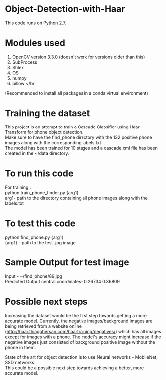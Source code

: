 # Object-Detection-with-Haar </br>
This code runs on Python 2.7. 

# Modules used </br>
1) OpenCV version 3.3.0 (doesn't work for versions older than this) </br>
2) SubProcess </br>
3) Shlex </br>
4) OS </br>
5) numpy </br>
6) pillow </br

(Recommended to install all packages in a conda virtual environment) </br>

# Training the dataset </br>
This project is an attempt to train a Cascade Classifier using Haar Transform for phone object detection. </br>
Make sure to have the find_phone directory with the 132 positive phone images along with the corresponding labels.txt </br>
The model has been trained for 10 stages and a cascade.xml file has been created in the ~/data directory. </br>

# To run this code </br>

For training : </br>
python train_phone_finder.py {arg1} </br>
arg1- path to the directory containing all phone images along with the labels.txt </br>

# To test this code </br>

python find_phone.py {arg1} </br>
{arg1} - path to the test .jpg image

# Sample Output for test image </br>


Input - ~/find_phone/89.jpg </br>
Predicted Output central coordinates- 0.26734 0.36809 </br>


# Possible next steps </br>

Increasing the dataset would be the first step towards getting a more accurate model. Currently, the negative images/background images are being retrieved from a website online (http://haar.thiagohersan.com/haartraining/negatives/) which has all images except for images with a phone. The model's accuracy might increase if the negative images just consisted of background positive image without the phone in them. </br>

State of the art for object detection is to use Neural networks - MobileNet, SSD networks. </br>
This could be a possible next step towards achieving a better, more accurate model. </br>




